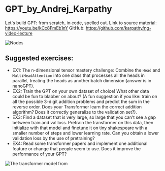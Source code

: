 # GPT_by_Andrej_Karpathy

Let's build GPT: from scratch, in code, spelled out.
Link to source material: https://youtu.be/kCc8FmEb1nY
GitHub: https://github.com/karpathy/ng-video-lecture

![Nodes](https://www.techiedelight.com/wp-content/uploads/Eulerian-path-for-directed-graphs.png "nodes")

## Suggested exercises:

- EX1: The n-dimensional tensor mastery challenge: Combine the `Head` and `MultiHeadAttention` into one class that
  processes all the heads in parallel, treating the heads as another batch dimension (answer is in nanoGPT).
- EX2: Train the GPT on your own dataset of choice! What other data could be fun to blabber on about? (A fun suggestion
  if you like: train on all the possible 3-digit addition problems and predict the sum in the reverse order. Does your
  Transformer learn the correct addition algorithm? Does it correctly generalize to the validation set?).
- EX3: Find a dataset that is very large, so large that you can't see a gap between train and val loss. Pretrain the
  transformer on this data, then initialize with that model and finetune it on tiny shakespeare with a smaller number of
  steps and lower learning rate. Can you obtain a lower validation loss by the use of pretraining?
- EX4: Read some transformer papers and implement one additional feature or change that people seem to use. Does it
  improve the performance of your GPT?

![The transformer model from](https://miro.medium.com/max/720/1*YZsMZmXiLybDUzJtrYsQSA.webp "The transformer model")
